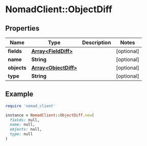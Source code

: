 # NomadClient::ObjectDiff

## Properties

| Name | Type | Description | Notes |
| ---- | ---- | ----------- | ----- |
| **fields** | [**Array&lt;FieldDiff&gt;**](FieldDiff.md) |  | [optional] |
| **name** | **String** |  | [optional] |
| **objects** | [**Array&lt;ObjectDiff&gt;**](ObjectDiff.md) |  | [optional] |
| **type** | **String** |  | [optional] |

## Example

```ruby
require 'nomad_client'

instance = NomadClient::ObjectDiff.new(
  fields: null,
  name: null,
  objects: null,
  type: null
)
```

